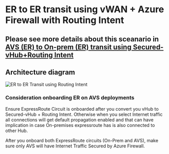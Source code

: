 # ER to ER transit using vWAN + Azure Firewall with Routing Intent

## Please see more details about this sceanario in [AVS (ER) to On-prem (ER) transit using Secured-vHub+Routing Intent](https://github.com/dmauser/azure-vmware-solution#lab1-avs-er-to-on-prem-er-transit-using-secured-vhubrouting-intent)

## Architecture diagram

![ER to ER Transit using Routing Intent](./media/vwan-routing-intent.png)

### Consideration onboarding ER on AVS deployments

Ensure ExpressRoute Circuit is onboarded after you convert you vHub to Secured-vHub + Routing Intent. Otherwise when you select Internet traffic all connections will get default propagation enabled and that can have implication in case On-premises expressroute has is also connected to other Hub.

After you onboard both ExpressRoute circuits (On-Prem and AVS), make sure only AVS will have Internet Traffic Secured by Azure Firewall.

